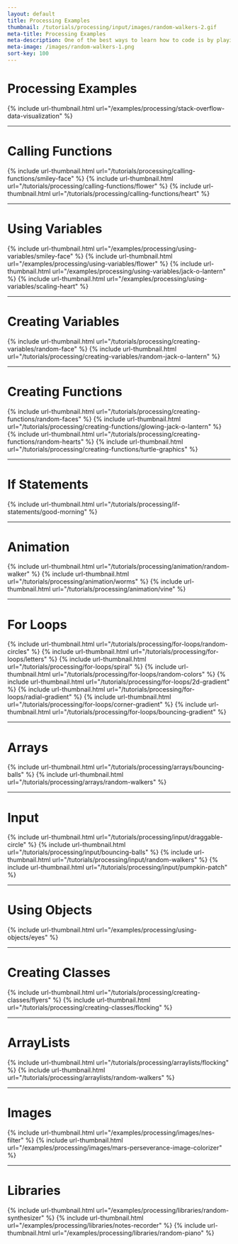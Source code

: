 ```yaml
---
layout: default
title: Processing Examples
thumbnail: /tutorials/processing/input/images/random-walkers-2.gif
meta-title: Processing Examples
meta-description: One of the best ways to learn how to code is by playing around. Here are some examples that help you do that.
meta-image: /images/random-walkers-1.png
sort-key: 100
---
```


# Processing Examples

{% include url-thumbnail.html url="/examples/processing/stack-overflow-data-visualization" %}

---

# Calling Functions

{% include url-thumbnail.html url="/tutorials/processing/calling-functions/smiley-face" %}
{% include url-thumbnail.html url="/tutorials/processing/calling-functions/flower" %}
{% include url-thumbnail.html url="/tutorials/processing/calling-functions/heart" %}

---

# Using Variables

{% include url-thumbnail.html url="/examples/processing/using-variables/smiley-face" %}
{% include url-thumbnail.html url="/examples/processing/using-variables/flower" %}
{% include url-thumbnail.html url="/examples/processing/using-variables/jack-o-lantern" %}
{% include url-thumbnail.html url="/examples/processing/using-variables/scaling-heart" %}

---

# Creating Variables

{% include url-thumbnail.html url="/tutorials/processing/creating-variables/random-face" %}
{% include url-thumbnail.html url="/tutorials/processing/creating-variables/random-jack-o-lantern" %}

---

# Creating Functions

{% include url-thumbnail.html url="/tutorials/processing/creating-functions/random-faces" %}
{% include url-thumbnail.html url="/tutorials/processing/creating-functions/glowing-jack-o-lantern" %}
{% include url-thumbnail.html url="/tutorials/processing/creating-functions/random-hearts" %}
{% include url-thumbnail.html url="/tutorials/processing/creating-functions/turtle-graphics" %}

---

# If Statements

{% include url-thumbnail.html url="/tutorials/processing/if-statements/good-morning" %}

---

# Animation

{% include url-thumbnail.html url="/tutorials/processing/animation/random-walker" %}
{% include url-thumbnail.html url="/tutorials/processing/animation/worms" %}
{% include url-thumbnail.html url="/tutorials/processing/animation/vine" %}

---

# For Loops

{% include url-thumbnail.html url="/tutorials/processing/for-loops/random-circles" %}
{% include url-thumbnail.html url="/tutorials/processing/for-loops/letters" %}
{% include url-thumbnail.html url="/tutorials/processing/for-loops/spiral" %}
{% include url-thumbnail.html url="/tutorials/processing/for-loops/random-colors" %}
{% include url-thumbnail.html url="/tutorials/processing/for-loops/2d-gradient" %}
{% include url-thumbnail.html url="/tutorials/processing/for-loops/radial-gradient" %}
{% include url-thumbnail.html url="/tutorials/processing/for-loops/corner-gradient" %}
{% include url-thumbnail.html url="/tutorials/processing/for-loops/bouncing-gradient" %}

---

# Arrays

{% include url-thumbnail.html url="/tutorials/processing/arrays/bouncing-balls" %}
{% include url-thumbnail.html url="/tutorials/processing/arrays/random-walkers" %}

---

# Input

{% include url-thumbnail.html url="/tutorials/processing/input/draggable-circle" %}
{% include url-thumbnail.html url="/tutorials/processing/input/bouncing-balls" %}
{% include url-thumbnail.html url="/tutorials/processing/input/random-walkers" %}
{% include url-thumbnail.html url="/tutorials/processing/input/pumpkin-patch" %}

---

# Using Objects

{% include url-thumbnail.html url="/examples/processing/using-objects/eyes" %}

---

# Creating Classes

{% include url-thumbnail.html url="/tutorials/processing/creating-classes/flyers" %}
{% include url-thumbnail.html url="/tutorials/processing/creating-classes/flocking" %}

---

# ArrayLists

{% include url-thumbnail.html url="/tutorials/processing/arraylists/flocking" %}
{% include url-thumbnail.html url="/tutorials/processing/arraylists/random-walkers" %}

---

# Images

{% include url-thumbnail.html url="/examples/processing/images/nes-filter" %}
{% include url-thumbnail.html url="/examples/processing/images/mars-perseverance-image-colorizer" %}

---

# Libraries

{% include url-thumbnail.html url="/examples/processing/libraries/random-synthesizer" %}
{% include url-thumbnail.html url="/examples/processing/libraries/notes-recorder" %}
{% include url-thumbnail.html url="/examples/processing/libraries/random-piano" %}

